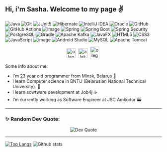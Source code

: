 ## Hi, i'm Sasha. Welcome to my page :v:

![Java](https://img.shields.io/badge/java-%23ED8B00.svg?style=for-the-badge&logo=openjdk&logoColor=white)
![Git](https://img.shields.io/badge/git-%23F05033.svg?style=for-the-badge&logo=git&logoColor=white)
![JUnit5](https://img.shields.io/static/v1?style=for-the-badge&message=JUnit5&color=25A162&logo=JUnit5&logoColor=FFFFFF&label=)
![Hibernate](https://img.shields.io/badge/Hibernate-59666C?style=for-the-badge&logo=Hibernate&logoColor=white)
![IntelliJ IDEA](https://img.shields.io/static/v1?style=for-the-badge&message=IntelliJ+IDEA&color=000000&logo=IntelliJ+IDEA&logoColor=FFFFFF&label=)
![Oracle](https://img.shields.io/badge/Oracle-F80000?style=for-the-badge&logo=oracle&logoColor=white)
![GitHub](https://img.shields.io/badge/github-%23121011.svg?style=for-the-badge&logo=github&logoColor=white)
![GitHub Actions](https://img.shields.io/badge/github%20actions-%232671E5.svg?style=for-the-badge&logo=githubactions&logoColor=white)
![image](https://github.com/user-attachments/assets/46864220-86f5-43e1-a1d9-3003caddad3f)
![Spring](https://img.shields.io/static/v1?style=for-the-badge&message=Spring&color=6DB33F&logo=Spring&logoColor=FFFFFF&label=)
![Spring Boot](https://img.shields.io/static/v1?style=for-the-badge&message=Spring+Boot&color=6DB33F&logo=Spring+Boot&logoColor=FFFFFF&label=)
![Spring Security](https://img.shields.io/static/v1?style=for-the-badge&message=Spring+Security&color=6DB33F&logo=Spring+Security&logoColor=FFFFFF&label=)
![PostgreSQL](https://img.shields.io/static/v1?style=for-the-badge&message=PostgreSQL&color=4169E1&logo=PostgreSQL&logoColor=FFFFFF&label=)
![Gradle](https://img.shields.io/static/v1?style=for-the-badge&message=Gradle&color=02303A&logo=Gradle&logoColor=FFFFFF&label=)
![Apache Kafka](https://img.shields.io/badge/Apache%20Kafka-000?style=for-the-badge&logo=apachekafka)
![JavaFX](https://img.shields.io/badge/javafx-%23FF0000.svg?style=for-the-badge&logo=javafx&logoColor=white)
![HTML5](https://img.shields.io/badge/html5-%23E34F26.svg?style=for-the-badge&logo=html5&logoColor=white)
![CSS3](https://img.shields.io/badge/css3-%231572B6.svg?style=for-the-badge&logo=css3&logoColor=white)
![JavaScript](https://img.shields.io/badge/javascript-%23323330.svg?style=for-the-badge&logo=javascript&logoColor=%23F7DF1E)
![image](https://github.com/user-attachments/assets/bd670541-1c34-44e0-8675-11b5997be285)
![Android Studio](https://img.shields.io/badge/android%20studio-346ac1?style=for-the-badge&logo=android%20studio&logoColor=white)
![MySQL](https://img.shields.io/badge/mysql-4479A1.svg?style=for-the-badge&logo=mysql&logoColor=white)
![Apache Tomcat](https://img.shields.io/badge/apache%20tomcat-%23F8DC75.svg?style=for-the-badge&logo=apache-tomcat&logoColor=black)

<p align="center">
<a href="https://t.me/Olegsander48" target="blank"><img align="center" src="https://cdn.jsdelivr.net/npm/simple-icons@3.0.1/icons/telegram.svg" alt="olegsander48" height="30" width="30" /></a>&nbsp;
<a href="https://linkedin.com/in/aleksandr-prigodich-b7028a1b3" target="blank"><img align="center" src="https://cdn.jsdelivr.net/npm/simple-icons@3.0.1/icons/linkedin.svg" alt="aleksandr-prigodich" height="30" width="30" /></a>&nbsp;
<a href="http://discord.com/users/olegsander48" target="blank"><img align="center" src="https://cdn.jsdelivr.net/npm/simple-icons@3.0.1/icons/discord.svg" alt="olegsander48" height="40" width="30" /></a>&nbsp;
</p>

Some info about me:
- I'm 23 year old programmer from Minsk, Belarus :city_sunrise:
- I learn Computer science in BNTU (Belarusian National Technical University). :office:
- I learn sowtware development at Job4j :coffee:
- I’m currently working as Software Engineer at JSC Amkodor :factory:

<hr>
<h3 align="left">✨ Random Dev Quote:</h3>
<p align="center">
  <img src="https://quotes-github-readme.vercel.app/api?type=horizontal&theme=dark" alt="Dev Quote" />
</p>
<hr>

[![Top Langs](https://github-readme-stats.vercel.app/api/top-langs/?username=Olegsander48&layout=compact)](https://github.com/ShamRail/github-readme-stats)
![Github stats](https://github-readme-stats.vercel.app/api?username=Olegsander48&hide=stars,prs,issues,contribs)
